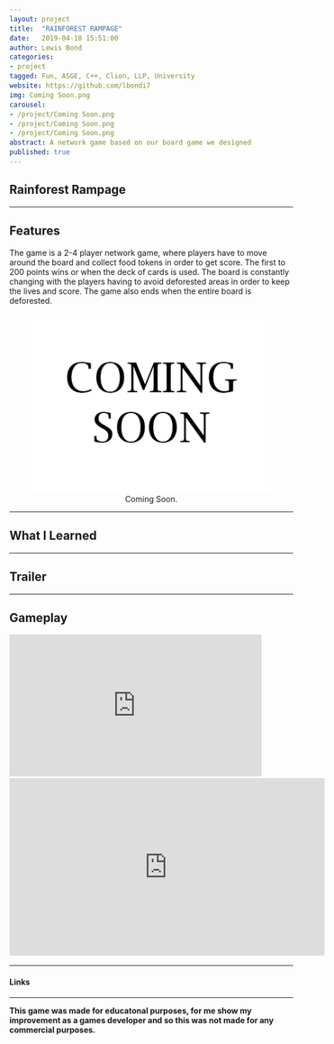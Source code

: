 ```yaml
---
layout: project
title:  "RAINFOREST RAMPAGE"
date:   2019-04-10 15:51:00
author: Lewis Bond
categories: 
- project
tagged: Fun, ASGE, C++, Clion, LLP, University
website: https://github.com/lbondi7
img: Coming Soon.png
carousel:
- /project/Coming Soon.png
- /project/Coming Soon.png
- /project/Coming Soon.png
abstract: A network game based on our board game we designed
published: true
---
```


## Rainforest Rampage

---

## Features

The game is a 2-4 player network game, where players have to move around the board and collect food tokens in order to get score. The first to 200 points wins or when the deck of cards is used. The board is constantly changing with the players having to avoid deforested areas in order to keep the lives and score. The game also ends when the entire board is deforested.

<center>
<figure>
    <a href="/assets/img/project/Coming Soon.png"><img src="/assets/img/project/Coming Soon.png"></a>
    <figcaption>Coming Soon.</figcaption>
</figure>
</center>

---

## What I Learned


---

## Trailer


---

## Gameplay

<iframe width="448" height="252" src="https://www.youtube.com/embed/O-NTs8C3xlY" frameborder="0" allow="accelerometer; autoplay; encrypted-media; gyroscope; picture-in-picture" allowfullscreen></iframe><iframe width="560" height="315" src="https://www.youtube.com/embed/O-NTs8C3xlY" frameborder="0" allow="accelerometer; autoplay; encrypted-media; gyroscope; picture-in-picture" allowfullscreen></iframe>

---

#### Links


---

**This game was made for educatonal purposes, for me show my improvement as a games developer and so this was not made for any commercial purposes.** 
